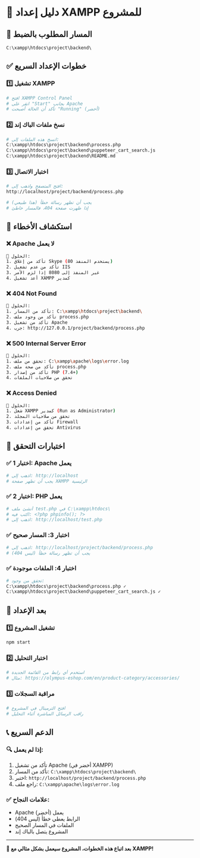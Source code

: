 # 🚀 دليل إعداد XAMPP للمشروع

## 📁 **المسار المطلوب بالضبط**
```
C:\xampp\htdocs\project\backend\
```

## ✅ **خطوات الإعداد السريع**

### 1️⃣ **تشغيل XAMPP**
```bash
# افتح XAMPP Control Panel
# انقر على "Start" بجانب Apache
# تأكد أن الحالة أصبحت "Running" (أخضر)
```

### 2️⃣ **نسخ ملفات الباك إند**
```bash
# انسخ هذه الملفات إلى:
C:\xampp\htdocs\project\backend\process.php
C:\xampp\htdocs\project\backend\puppeteer_cart_search.js
C:\xampp\htdocs\project\backend\README.md
```

### 3️⃣ **اختبار الاتصال**
```bash
# افتح المتصفح واذهب إلى:
http://localhost/project/backend/process.php

# يجب أن تظهر رسالة خطأ (هذا طبيعي)
# إذا ظهرت صفحة 404، فالمسار خاطئ
```

## 🔧 **استكشاف الأخطاء**

### ❌ **Apache لا يعمل**
```bash
🔧 الحلول:
1. تأكد من إغلاق Skype (يستخدم المنفذ 80)
2. تأكد من عدم تشغيل IIS
3. غير المنفذ إلى 8080 إذا لزم الأمر
4. أعد تشغيل XAMPP كمدير
```

### ❌ **404 Not Found**
```bash
🔧 الحلول:
1. تأكد من المسار: C:\xampp\htdocs\project\backend\
2. تأكد من وجود ملف process.php
3. تأكد من تشغيل Apache
4. جرب: http://127.0.0.1/project/backend/process.php
```

### ❌ **500 Internal Server Error**
```bash
🔧 الحلول:
1. تحقق من ملف: C:\xampp\apache\logs\error.log
2. تأكد من صحة ملف process.php
3. تأكد من إصدار PHP (7.4+)
4. تحقق من صلاحيات الملفات
```

### ❌ **Access Denied**
```bash
🔧 الحلول:
1. شغل XAMPP كمدير (Run as Administrator)
2. تحقق من صلاحيات المجلد
3. تأكد من إعدادات Firewall
4. تحقق من إعدادات Antivirus
```

## 🎯 **اختبارات التحقق**

### ✅ **اختبار 1: Apache يعمل**
```bash
# اذهب إلى: http://localhost
# يجب أن تظهر صفحة XAMPP الرئيسية
```

### ✅ **اختبار 2: PHP يعمل**
```bash
# أنشئ ملف test.php في C:\xampp\htdocs\
# اكتب فيه: <?php phpinfo(); ?>
# اذهب إلى: http://localhost/test.php
```

### ✅ **اختبار 3: المسار صحيح**
```bash
# اذهب إلى: http://localhost/project/backend/process.php
# يجب أن تظهر رسالة خطأ (ليس 404)
```

### ✅ **اختبار 4: الملفات موجودة**
```bash
# تحقق من وجود:
C:\xampp\htdocs\project\backend\process.php ✓
C:\xampp\htdocs\project\backend\puppeteer_cart_search.js ✓
```

## 🚀 **بعد الإعداد**

### 1️⃣ **تشغيل المشروع**
```bash
npm start
```

### 2️⃣ **اختبار التحليل**
```bash
# استخدم أي رابط من القائمة الجديدة
# مثال: https://olympus-eshop.com/en/product-category/accessories/
```

### 3️⃣ **مراقبة السجلات**
```bash
# افتح الترمينال في المشروع
# راقب الرسائل المباشرة أثناء التحليل
```

## 📞 **الدعم السريع**

### 🔍 **إذا لم يعمل:**
1. تأكد من تشغيل Apache (أخضر في XAMPP)
2. تأكد من المسار: `C:\xampp\htdocs\project\backend\`
3. اختبر: `http://localhost/project/backend/process.php`
4. راجع ملف: `C:\xampp\apache\logs\error.log`

### ✅ **علامات النجاح:**
- Apache يعمل (أخضر)
- الرابط يعطي خطأ (ليس 404)
- الملفات في المسار الصحيح
- المشروع يتصل بالباك إند

---

**🎉 بعد اتباع هذه الخطوات، المشروع سيعمل بشكل مثالي مع XAMPP!**